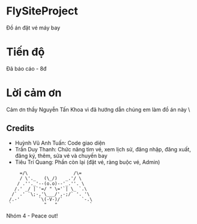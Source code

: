 # FlySiteProject

Đồ án đặt vé máy bay

# Tiến độ

Đã báo cáo - 8đ

# Lời cảm ơn
Cảm ơn thầy Nguyễn Tấn Khoa vì đã hướng dẫn chúng em làm đồ án này \
## Credits
- Huỳnh Vũ Anh Tuấn: Code giao diện
- Trần Duy Thanh: Chức năng tìm vé, xem lịch sử, đăng nhập, đăng xuất, đăng ký, thêm, sửa vé và chuyến bay
- Tiêu Trí Quang: Phần còn lại (đặt vé, ràng buộc vé, Admin)
```
     =/\                 /\=
     / \'._   (\_/)   _.'/ \
    / .''._'--(o.o)--'_.''. \
   /.' _/ |`'=/ " \='`| \_ `.\
  /` .' `\;-,'\___/',-;/` '. '\
 /.-'       `\(-V-)/`       `-.\
 `            "   "            `
```
Nhóm 4 - Peace out!
